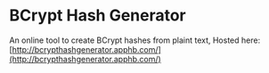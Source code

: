 BCrypt Hash Generator
=====================

An online tool to create BCrypt hashes from plaint text, Hosted here: [http://bcrypthashgenerator.apphb.com/](http://bcrypthashgenerator.apphb.com/)